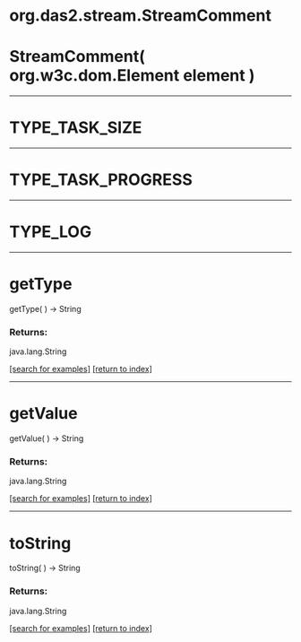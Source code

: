 # org.das2.stream.StreamComment



# StreamComment( org.w3c.dom.Element element )


***
<a name="TYPE_TASK_SIZE"></a>
# TYPE_TASK_SIZE



***
<a name="TYPE_TASK_PROGRESS"></a>
# TYPE_TASK_PROGRESS



***
<a name="TYPE_LOG"></a>
# TYPE_LOG



***
<a name="getType"></a>
# getType
getType(  ) &rarr; String



### Returns:
java.lang.String


<a href="https://github.com/autoplot/dev/search?q=getType&unscoped_q=getType">[search for examples]</a>
<a href="https://github.com/autoplot/documentation/blob/master/javadoc/index-all.md">[return to index]</a>

***
<a name="getValue"></a>
# getValue
getValue(  ) &rarr; String



### Returns:
java.lang.String


<a href="https://github.com/autoplot/dev/search?q=getValue&unscoped_q=getValue">[search for examples]</a>
<a href="https://github.com/autoplot/documentation/blob/master/javadoc/index-all.md">[return to index]</a>

***
<a name="toString"></a>
# toString
toString(  ) &rarr; String



### Returns:
java.lang.String


<a href="https://github.com/autoplot/dev/search?q=toString&unscoped_q=toString">[search for examples]</a>
<a href="https://github.com/autoplot/documentation/blob/master/javadoc/index-all.md">[return to index]</a>

